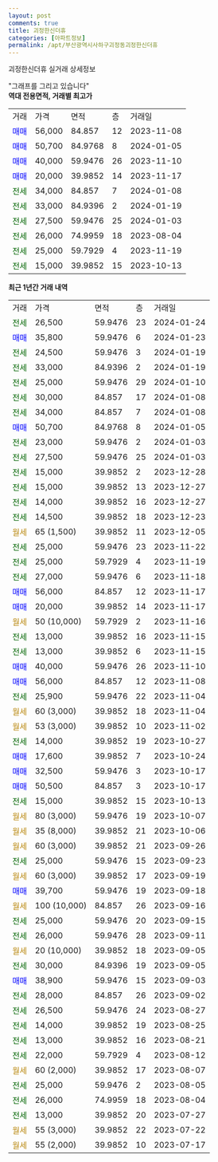 ```yaml
---
layout: post
comments: true
title: 괴정한신더휴
categories: [아파트정보]
permalink: /apt/부산광역시사하구괴정동괴정한신더휴
---
```


괴정한신더휴 실거래 상세정보

<script type="text/javascript">
  google.charts.load('current', {'packages':['line', 'corechart']});
  google.charts.setOnLoadCallback(drawChart);

  function drawChart() {
    var data = new google.visualization.DataTable();
    data.addColumn('date', '거래일');
    data.addColumn('number', "매매");
    data.addColumn('number', "전세");
    data.addColumn('number', "전매");

    data.addRows([[new Date(Date.parse("2024-01-24")), null, 26500, null], [new Date(Date.parse("2024-01-23")), 35800, null, null], [new Date(Date.parse("2024-01-19")), null, 24500, null], [new Date(Date.parse("2024-01-19")), null, 33000, null], [new Date(Date.parse("2024-01-10")), null, 25000, null], [new Date(Date.parse("2024-01-08")), null, 30000, null], [new Date(Date.parse("2024-01-08")), null, 34000, null], [new Date(Date.parse("2024-01-05")), 50700, null, null], [new Date(Date.parse("2024-01-03")), null, 23000, null], [new Date(Date.parse("2024-01-03")), null, 27500, null], [new Date(Date.parse("2023-12-28")), null, 15000, null], [new Date(Date.parse("2023-12-27")), null, 15000, null], [new Date(Date.parse("2023-12-27")), null, 14000, null], [new Date(Date.parse("2023-12-23")), null, 14500, null], [new Date(Date.parse("2023-12-05")), null, null, null], [new Date(Date.parse("2023-11-22")), null, 25000, null], [new Date(Date.parse("2023-11-19")), null, 25000, null], [new Date(Date.parse("2023-11-18")), null, 27000, null], [new Date(Date.parse("2023-11-17")), 56000, null, null], [new Date(Date.parse("2023-11-17")), 20000, null, null], [new Date(Date.parse("2023-11-16")), null, null, null], [new Date(Date.parse("2023-11-15")), null, 13000, null], [new Date(Date.parse("2023-11-15")), null, 13000, null], [new Date(Date.parse("2023-11-10")), 40000, null, null], [new Date(Date.parse("2023-11-08")), 56000, null, null], [new Date(Date.parse("2023-11-04")), null, 25900, null], [new Date(Date.parse("2023-11-04")), null, null, null], [new Date(Date.parse("2023-11-02")), null, null, null], [new Date(Date.parse("2023-10-27")), null, 14000, null], [new Date(Date.parse("2023-10-24")), 17600, null, null], [new Date(Date.parse("2023-10-17")), 32500, null, null], [new Date(Date.parse("2023-10-17")), 50500, null, null], [new Date(Date.parse("2023-10-13")), null, 15000, null], [new Date(Date.parse("2023-10-07")), null, null, null], [new Date(Date.parse("2023-10-06")), null, null, null], [new Date(Date.parse("2023-09-26")), null, null, null], [new Date(Date.parse("2023-09-23")), null, 25000, null], [new Date(Date.parse("2023-09-19")), null, null, null], [new Date(Date.parse("2023-09-18")), 39700, null, null], [new Date(Date.parse("2023-09-16")), null, null, null], [new Date(Date.parse("2023-09-15")), null, 25000, null], [new Date(Date.parse("2023-09-11")), null, 26000, null], [new Date(Date.parse("2023-09-05")), null, null, null], [new Date(Date.parse("2023-09-05")), null, 30000, null], [new Date(Date.parse("2023-09-03")), 38900, null, null], [new Date(Date.parse("2023-09-02")), null, 28000, null], [new Date(Date.parse("2023-08-27")), null, 26500, null], [new Date(Date.parse("2023-08-25")), null, 14000, null], [new Date(Date.parse("2023-08-21")), null, 13000, null], [new Date(Date.parse("2023-08-12")), null, 22000, null], [new Date(Date.parse("2023-08-07")), null, null, null], [new Date(Date.parse("2023-08-05")), null, 25000, null], [new Date(Date.parse("2023-08-04")), null, 26000, null], [new Date(Date.parse("2023-07-27")), null, 13000, null], [new Date(Date.parse("2023-07-22")), null, null, null], [new Date(Date.parse("2023-07-17")), null, null, null]]);

    var options = {
      hAxis: {
        format: 'yyyy/MM/dd'
      },    
      lineWidth: 0,
      pointsVisible: true,    
      title: '최근 1년간 유형별 실거래가 분포',
      legend: { position: 'bottom' }
    };

    var formatter = new google.visualization.NumberFormat({pattern:'###,###'} );
    formatter.format(data, 1);
    formatter.format(data, 2);
    
    setTimeout(function() {
        var chart = new google.visualization.LineChart(document.getElementById('columnchart_material'));
        chart.draw(data, (options));
        document.getElementById('loading').style.display = 'none';
    }, 200);
  }
</script>


<div id="loading" style="z-index:20; display: block; margin-left: 0px">"그래프를 그리고 있습니다"</div>
<div id="columnchart_material" style="width: 95%; margin-left: 0px; display: block"></div>
<!-- contents start -->
<b>역대 전용면적, 거래별 최고가</b>
<table class="sortable">
    <tr>
      <td>거래</td>
      <td>가격</td>
      <td>면적</td>
      <td>층</td>
      <td>거래일</td>
    </tr>
        <tr>
          <td><a style="color: blue">매매</a></td>
          <td>56,000</td>
          <td>84.857</td>
          <td>12</td>
          <td>2023-11-08</td>
        </tr>            <tr>
          <td><a style="color: blue">매매</a></td>
          <td>50,700</td>
          <td>84.9768</td>
          <td>8</td>
          <td>2024-01-05</td>
        </tr>            <tr>
          <td><a style="color: blue">매매</a></td>
          <td>40,000</td>
          <td>59.9476</td>
          <td>26</td>
          <td>2023-11-10</td>
        </tr>            <tr>
          <td><a style="color: blue">매매</a></td>
          <td>20,000</td>
          <td>39.9852</td>
          <td>14</td>
          <td>2023-11-17</td>
        </tr>        
        <tr>
              <td><a style="color: darkgreen">전세</a></td>
              <td>34,000</td>
              <td>84.857</td>
              <td>7</td>
              <td>2024-01-08</td>
            </tr>            <tr>
              <td><a style="color: darkgreen">전세</a></td>
              <td>33,000</td>
              <td>84.9396</td>
              <td>2</td>
              <td>2024-01-19</td>
            </tr>            <tr>
              <td><a style="color: darkgreen">전세</a></td>
              <td>27,500</td>
              <td>59.9476</td>
              <td>25</td>
              <td>2024-01-03</td>
            </tr>            <tr>
              <td><a style="color: darkgreen">전세</a></td>
              <td>26,000</td>
              <td>74.9959</td>
              <td>18</td>
              <td>2023-08-04</td>
            </tr>            <tr>
              <td><a style="color: darkgreen">전세</a></td>
              <td>25,000</td>
              <td>59.7929</td>
              <td>4</td>
              <td>2023-11-19</td>
            </tr>            <tr>
              <td><a style="color: darkgreen">전세</a></td>
              <td>15,000</td>
              <td>39.9852</td>
              <td>15</td>
              <td>2023-10-13</td>
            </tr>        
    
</table>

<b>최근 1년간 거래 내역</b>

<table class="sortable">
    <tr>
      <td>거래</td>
      <td>가격</td>
      <td>면적</td>
      <td>층</td>
      <td>거래일</td>
    </tr>
    <tr>
      <td><a style="color: darkgreen">전세</a></td>
      <td>26,500</td>
      <td>59.9476</td>
      <td>23</td>
      <td>2024-01-24</td>
    </tr>          <tr>
      <td><a style="color: blue">매매</a></td>
      <td>35,800</td>
      <td>59.9476</td>
      <td>6</td>
      <td>2024-01-23</td>
    </tr>          <tr>
      <td><a style="color: darkgreen">전세</a></td>
      <td>24,500</td>
      <td>59.9476</td>
      <td>3</td>
      <td>2024-01-19</td>
    </tr>          <tr>
      <td><a style="color: darkgreen">전세</a></td>
      <td>33,000</td>
      <td>84.9396</td>
      <td>2</td>
      <td>2024-01-19</td>
    </tr>          <tr>
      <td><a style="color: darkgreen">전세</a></td>
      <td>25,000</td>
      <td>59.9476</td>
      <td>29</td>
      <td>2024-01-10</td>
    </tr>          <tr>
      <td><a style="color: darkgreen">전세</a></td>
      <td>30,000</td>
      <td>84.857</td>
      <td>17</td>
      <td>2024-01-08</td>
    </tr>          <tr>
      <td><a style="color: darkgreen">전세</a></td>
      <td>34,000</td>
      <td>84.857</td>
      <td>7</td>
      <td>2024-01-08</td>
    </tr>          <tr>
      <td><a style="color: blue">매매</a></td>
      <td>50,700</td>
      <td>84.9768</td>
      <td>8</td>
      <td>2024-01-05</td>
    </tr>          <tr>
      <td><a style="color: darkgreen">전세</a></td>
      <td>23,000</td>
      <td>59.9476</td>
      <td>2</td>
      <td>2024-01-03</td>
    </tr>          <tr>
      <td><a style="color: darkgreen">전세</a></td>
      <td>27,500</td>
      <td>59.9476</td>
      <td>25</td>
      <td>2024-01-03</td>
    </tr>          <tr>
      <td><a style="color: darkgreen">전세</a></td>
      <td>15,000</td>
      <td>39.9852</td>
      <td>2</td>
      <td>2023-12-28</td>
    </tr>          <tr>
      <td><a style="color: darkgreen">전세</a></td>
      <td>15,000</td>
      <td>39.9852</td>
      <td>13</td>
      <td>2023-12-27</td>
    </tr>          <tr>
      <td><a style="color: darkgreen">전세</a></td>
      <td>14,000</td>
      <td>39.9852</td>
      <td>16</td>
      <td>2023-12-27</td>
    </tr>          <tr>
      <td><a style="color: darkgreen">전세</a></td>
      <td>14,500</td>
      <td>39.9852</td>
      <td>18</td>
      <td>2023-12-23</td>
    </tr>          <tr>
      <td><a style="color: darkgoldenrod">월세</a></td>
      <td>65 (1,500)</td>
      <td>39.9852</td>
      <td>11</td>
      <td>2023-12-05</td>
    </tr>          <tr>
      <td><a style="color: darkgreen">전세</a></td>
      <td>25,000</td>
      <td>59.9476</td>
      <td>23</td>
      <td>2023-11-22</td>
    </tr>          <tr>
      <td><a style="color: darkgreen">전세</a></td>
      <td>25,000</td>
      <td>59.7929</td>
      <td>4</td>
      <td>2023-11-19</td>
    </tr>          <tr>
      <td><a style="color: darkgreen">전세</a></td>
      <td>27,000</td>
      <td>59.9476</td>
      <td>6</td>
      <td>2023-11-18</td>
    </tr>          <tr>
      <td><a style="color: blue">매매</a></td>
      <td>56,000</td>
      <td>84.857</td>
      <td>12</td>
      <td>2023-11-17</td>
    </tr>          <tr>
      <td><a style="color: blue">매매</a></td>
      <td>20,000</td>
      <td>39.9852</td>
      <td>14</td>
      <td>2023-11-17</td>
    </tr>          <tr>
      <td><a style="color: darkgoldenrod">월세</a></td>
      <td>50 (10,000)</td>
      <td>59.7929</td>
      <td>2</td>
      <td>2023-11-16</td>
    </tr>          <tr>
      <td><a style="color: darkgreen">전세</a></td>
      <td>13,000</td>
      <td>39.9852</td>
      <td>16</td>
      <td>2023-11-15</td>
    </tr>          <tr>
      <td><a style="color: darkgreen">전세</a></td>
      <td>13,000</td>
      <td>39.9852</td>
      <td>6</td>
      <td>2023-11-15</td>
    </tr>          <tr>
      <td><a style="color: blue">매매</a></td>
      <td>40,000</td>
      <td>59.9476</td>
      <td>26</td>
      <td>2023-11-10</td>
    </tr>          <tr>
      <td><a style="color: blue">매매</a></td>
      <td>56,000</td>
      <td>84.857</td>
      <td>12</td>
      <td>2023-11-08</td>
    </tr>          <tr>
      <td><a style="color: darkgreen">전세</a></td>
      <td>25,900</td>
      <td>59.9476</td>
      <td>22</td>
      <td>2023-11-04</td>
    </tr>          <tr>
      <td><a style="color: darkgoldenrod">월세</a></td>
      <td>60 (3,000)</td>
      <td>39.9852</td>
      <td>18</td>
      <td>2023-11-04</td>
    </tr>          <tr>
      <td><a style="color: darkgoldenrod">월세</a></td>
      <td>53 (3,000)</td>
      <td>39.9852</td>
      <td>10</td>
      <td>2023-11-02</td>
    </tr>          <tr>
      <td><a style="color: darkgreen">전세</a></td>
      <td>14,000</td>
      <td>39.9852</td>
      <td>19</td>
      <td>2023-10-27</td>
    </tr>          <tr>
      <td><a style="color: blue">매매</a></td>
      <td>17,600</td>
      <td>39.9852</td>
      <td>7</td>
      <td>2023-10-24</td>
    </tr>          <tr>
      <td><a style="color: blue">매매</a></td>
      <td>32,500</td>
      <td>59.9476</td>
      <td>3</td>
      <td>2023-10-17</td>
    </tr>          <tr>
      <td><a style="color: blue">매매</a></td>
      <td>50,500</td>
      <td>84.857</td>
      <td>3</td>
      <td>2023-10-17</td>
    </tr>          <tr>
      <td><a style="color: darkgreen">전세</a></td>
      <td>15,000</td>
      <td>39.9852</td>
      <td>15</td>
      <td>2023-10-13</td>
    </tr>          <tr>
      <td><a style="color: darkgoldenrod">월세</a></td>
      <td>80 (3,000)</td>
      <td>59.9476</td>
      <td>19</td>
      <td>2023-10-07</td>
    </tr>          <tr>
      <td><a style="color: darkgoldenrod">월세</a></td>
      <td>35 (8,000)</td>
      <td>39.9852</td>
      <td>21</td>
      <td>2023-10-06</td>
    </tr>          <tr>
      <td><a style="color: darkgoldenrod">월세</a></td>
      <td>60 (3,000)</td>
      <td>39.9852</td>
      <td>21</td>
      <td>2023-09-26</td>
    </tr>          <tr>
      <td><a style="color: darkgreen">전세</a></td>
      <td>25,000</td>
      <td>59.9476</td>
      <td>15</td>
      <td>2023-09-23</td>
    </tr>          <tr>
      <td><a style="color: darkgoldenrod">월세</a></td>
      <td>60 (3,000)</td>
      <td>39.9852</td>
      <td>17</td>
      <td>2023-09-19</td>
    </tr>          <tr>
      <td><a style="color: blue">매매</a></td>
      <td>39,700</td>
      <td>59.9476</td>
      <td>19</td>
      <td>2023-09-18</td>
    </tr>          <tr>
      <td><a style="color: darkgoldenrod">월세</a></td>
      <td>100 (10,000)</td>
      <td>84.857</td>
      <td>26</td>
      <td>2023-09-16</td>
    </tr>          <tr>
      <td><a style="color: darkgreen">전세</a></td>
      <td>25,000</td>
      <td>59.9476</td>
      <td>20</td>
      <td>2023-09-15</td>
    </tr>          <tr>
      <td><a style="color: darkgreen">전세</a></td>
      <td>26,000</td>
      <td>59.9476</td>
      <td>28</td>
      <td>2023-09-11</td>
    </tr>          <tr>
      <td><a style="color: darkgoldenrod">월세</a></td>
      <td>20 (10,000)</td>
      <td>39.9852</td>
      <td>18</td>
      <td>2023-09-05</td>
    </tr>          <tr>
      <td><a style="color: darkgreen">전세</a></td>
      <td>30,000</td>
      <td>84.9396</td>
      <td>19</td>
      <td>2023-09-05</td>
    </tr>          <tr>
      <td><a style="color: blue">매매</a></td>
      <td>38,900</td>
      <td>59.9476</td>
      <td>15</td>
      <td>2023-09-03</td>
    </tr>          <tr>
      <td><a style="color: darkgreen">전세</a></td>
      <td>28,000</td>
      <td>84.857</td>
      <td>26</td>
      <td>2023-09-02</td>
    </tr>          <tr>
      <td><a style="color: darkgreen">전세</a></td>
      <td>26,500</td>
      <td>59.9476</td>
      <td>24</td>
      <td>2023-08-27</td>
    </tr>          <tr>
      <td><a style="color: darkgreen">전세</a></td>
      <td>14,000</td>
      <td>39.9852</td>
      <td>19</td>
      <td>2023-08-25</td>
    </tr>          <tr>
      <td><a style="color: darkgreen">전세</a></td>
      <td>13,000</td>
      <td>39.9852</td>
      <td>16</td>
      <td>2023-08-21</td>
    </tr>          <tr>
      <td><a style="color: darkgreen">전세</a></td>
      <td>22,000</td>
      <td>59.7929</td>
      <td>4</td>
      <td>2023-08-12</td>
    </tr>          <tr>
      <td><a style="color: darkgoldenrod">월세</a></td>
      <td>60 (2,000)</td>
      <td>39.9852</td>
      <td>17</td>
      <td>2023-08-07</td>
    </tr>          <tr>
      <td><a style="color: darkgreen">전세</a></td>
      <td>25,000</td>
      <td>59.9476</td>
      <td>2</td>
      <td>2023-08-05</td>
    </tr>          <tr>
      <td><a style="color: darkgreen">전세</a></td>
      <td>26,000</td>
      <td>74.9959</td>
      <td>18</td>
      <td>2023-08-04</td>
    </tr>          <tr>
      <td><a style="color: darkgreen">전세</a></td>
      <td>13,000</td>
      <td>39.9852</td>
      <td>20</td>
      <td>2023-07-27</td>
    </tr>          <tr>
      <td><a style="color: darkgoldenrod">월세</a></td>
      <td>55 (3,000)</td>
      <td>39.9852</td>
      <td>22</td>
      <td>2023-07-22</td>
    </tr>          <tr>
      <td><a style="color: darkgoldenrod">월세</a></td>
      <td>55 (2,000)</td>
      <td>39.9852</td>
      <td>10</td>
      <td>2023-07-17</td>
    </tr>      </table>
<!-- contents end -->    

